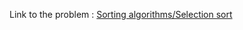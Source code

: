 Link to the problem : [Sorting algorithms/Selection sort](https://www.rosettacode.org/wiki/Sorting_algorithms/Selection_sort)
